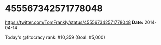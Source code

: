 # 455567342571778048
https://twitter.com/TomFrankly/status/455567342571778048
**Date:** 2014-04-14

Today's @fitocracy rank: #10,359 (Goal: #5,000)
